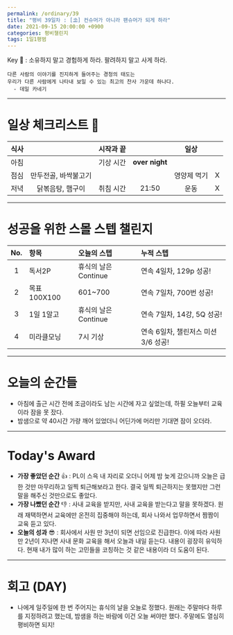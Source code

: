 ```yaml
---
permalink: /ordinary/39
title: "평비 39일차 : [⛱] 컨슈머가 아니라 팬슈머가 되게 하라"
date: 2021-09-15 20:00:00 +0900
categories: 평비챌린지
tags: 1일1평범
---  
```

Key 🔑 : 소유하지 말고 경험하게 하라. 팔려하지 말고 사게 하라.
```
다른 사람의 이야기를 진지하게 들어주는 경청의 태도는 
우리가 다른 사람에게 나타내 보일 수 있는 최고의 찬사 가운데 하나다.
  - 데일 카네기
```

---
# 일상 체크리스트 📃

| 식사 |  | 시작과 끝 |  | 일상 |  |
|:----:|:----:|:----:|:----:|:----:|:----:|
| 아침 |  | 기상 시간 | **over night** |  |  |
| 점심 | 만두전골, 바싹불고기 |  |  | 영양제 먹기 | X |
| 저녁 | 닭볶음탕, 햄구이 | 취침 시간 | 21:50 | 운동 | X |

---
# 성공을 위한 스몰 스텝 챌린지

| No. | 항목 | 오늘의 스텝 | 누적 스텝 |
|:----:|:----|:----|:----|
| 1 | 독서2P | 휴식의 날은 Continue | 연속 4일차, 129p 성공! |
| 2 | 목표 100X100 | 601~700 | 연속 7일차, 700번 성공! |
| 3 | 1일 1알고 | 휴식의 날은 Continue | 연속 7일차, 14강, 5Q 성공! |
| 4 | 미라클모닝 | 7시 기상 | 연속 6일차, 챌린저스 미션 3/6 성공! |

---
# 오늘의 순간들
- 아침에 출근 시간 전에 조금이라도 남는 시간에 자고 싶었는데, 하필 오늘부터 교육이라 잠을 못 잤다.  
- 밤샘으로 약 40시간 가량 깨어 있었더니 어딘가에 머리만 기대면 잠이 오더라.  

---
# Today's Award
- **가장 좋았던 순간** 👍 : PL이 스윽 내 자리로 오더니 어제 밤 늦게 갔으니까 오늘은 급한 것만 마무리하고 일찍 퇴근해보라고 한다. 결국 일찍 퇴근하지는 못했지만 그런 말을 해주신 것만으로도 좋았다.  
- **가장 나빴던 순간** 👎 : 사내 교육을 받지만, 사내 교육을 받는다고 말을 못하겠다. 원래 재택하면서 교육에만 온전히 집중해야 하는데, 회사 나와서 업무하면서 짬짬이 교육 듣고 있다.  
- **오늘의 성과** 😎 : 회사에서 사원 만 3년이 되면 선임으로 진급한다. 이에 따라 사원 만 2년이 지나면 사내 문화 교육을 해서 오늘과 내일 듣는다. 내용이 굉장히 유익하다. 현재 내가 많이 하는 고민들을 코칭하는 것 같은 내용이라 더 도움이 된다.  

---
# 회고 (DAY)
- 나에게 일주일에 한 번 주어지는 휴식의 날을 오늘로 정했다. 원래는 주말마다 하루를 지정하려고 했는데, 밤샘을 하는 바람에 이건 오늘 써야만 했다. 주말에도 열심히 평비하면 되지!